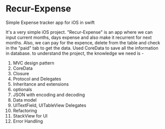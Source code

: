 # Recur-Expense
Simple Expense tracker app for iOS in swift

It's a very simple iOS project. "Recur-Expense" is an app where we can input current months, days expense and also make it recurrent for next months. Also, we can pay for the expence, delete from the table and check in the "paid" tab to get the data. Used CoreData to save all the information in database. to understand the project, the knowledge we need is -

1. MVC design pattern
2. CoreData
3. Closure
4. Protocol and Delegates
5. Inheritance and extensions
6. optionals
7. JSON with encoding and decoding
8. Data model
9. UITextField, UITableView Delegates
10. Refactoring
11. StackView for UI
12. Error Handling
